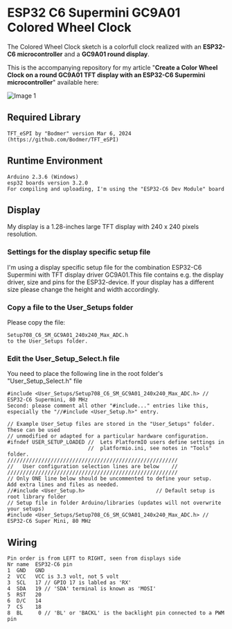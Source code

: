 # ESP32 C6 Supermini GC9A01 Colored Wheel Clock
The Colored Wheel Clock sketch is a colorfull clock realized with an **ESP32-C6 microcontroller** and a **GC9A01 round display**.

This is the accompanying repository for my article "**Create a Color Wheel Clock on a round GC9A01 TFT display with an ESP32-C6 Supermini microcontroller**" available here: 

![Image 1](./images/esp32_epaper_meteomatics_04_600w.png)

## Required Library
````plaintext
TFT_eSPI by "Bodmer" version Mar 6, 2024 (https://github.com/Bodmer/TFT_eSPI)
````

## Runtime Environment
````plaintext
Arduino 2.3.6 (Windows)
esp32 boards version 3.2.0
For compiling and uploading, I'm using the "ESP32-C6 Dev Module" board
````

## Display
My display is a 1.28-inches large TFT display with 240 x 240 pixels resolution.

### Settings for the display specific setup file
I'm using a display specific setup file for the combination ESP32-C6 Supermini with TFT display driver GC9A01.This file contains e.g. the display driver, size and pins for the ESP32-device. If your display has a different size please change the height and width accordingly.

### Copy a file to the User_Setups folder
Please copy the file:
````plaintext
Setup708_C6_SM_GC9A01_240x240_Max_ADC.h
to the User_Setups folder.
````

### Edit the User_Setup_Select.h file
You need to place the following line in the root folder's "User_Setup_Select.h" file
````plaintext
#include <User_Setups/Setup708_C6_SM_GC9A01_240x240_Max_ADC.h> // ESP32-C6 Supermini, 80 MHz
Second: please comment all other "#include..." entries like this, especially the "//#include <User_Setup.h>" entry.

// Example User_Setup files are stored in the "User_Setups" folder. These can be used
// unmodified or adapted for a particular hardware configuration.
#ifndef USER_SETUP_LOADED //  Lets PlatformIO users define settings in
                          //  platformio.ini, see notes in "Tools" folder.
///////////////////////////////////////////////////////
//   User configuration selection lines are below    //
///////////////////////////////////////////////////////
// Only ONE line below should be uncommented to define your setup.  Add extra lines and files as needed.
//#include <User_Setup.h>                       // Default setup is root library folder
// Setup file in folder Arduino/libraries (updates will not overwrite your setups)
#include <User_Setups/Setup708_C6_SM_GC9A01_240x240_Max_ADC.h> // ESP32-C6 Super Mini, 80 MHz
````

## Wiring
````plaintext
Pin order is from LEFT to RIGHT, seen from displays side
Nr name  ESP32-C6 pin
1  GND   GND 
2  VCC   VCC is 3.3 volt, not 5 volt
3  SCL   17 // GPIO 17 is labled as 'RX'
4  SDA   19 // 'SDA' terminal is known as 'MOSI' 
5  RST   20 
6  D/C   14
7  CS    18
8  BL     0 // 'BL' or 'BACKL' is the backlight pin connected to a PWM pin
````
